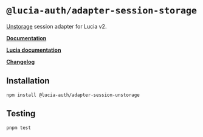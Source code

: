 # `@lucia-auth/adapter-session-storage`

[Unstorage](https://github.com/unjs/unstorage) session adapter for Lucia v2.

**[Documentation](https://lucia-auth.com/reference#lucia-authadapter-session-unstorage)**

**[Lucia documentation](https://lucia-auth.com)**

**[Changelog](https://github.com/pilcrowOnPaper/lucia/blob/main/packages/session-adapter-storage/CHANGELOG.md)**

## Installation

```
npm install @lucia-auth/adapter-session-unstorage
```

## Testing

```
pnpm test
```
